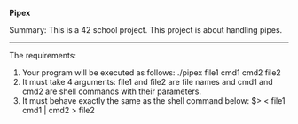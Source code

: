 **Pipex**

Summary: This is a 42 school project. This project is about handling pipes.

---
The requirements:
1. Your program will be executed as follows:
./pipex file1 cmd1 cmd2 file2
2. It must take 4 arguments: file1 and file2 are file names and cmd1 and cmd2 are shell commands with their parameters.
3. It must behave exactly the same as the shell command below:
$> < file1 cmd1 | cmd2 > file2
